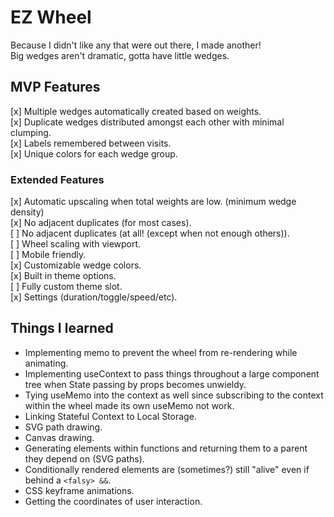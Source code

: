 # EZ Wheel
Because I didn't like any that were out there, I made another!  
Big wedges aren't dramatic, gotta have little wedges.  

## MVP Features
[x] Multiple wedges automatically created based on weights.  
[x] Duplicate wedges distributed amongst each other with minimal clumping.  
[x] Labels remembered between visits.  
[x] Unique colors for each wedge group.  

### Extended Features
[x] Automatic upscaling when total weights are low. (minimum wedge density)  
[x] No adjacent duplicates (for most cases).  
[ ] No adjacent duplicates (at all! (except when not enough others)).  
[ ] Wheel scaling with viewport.  
[ ] Mobile friendly.  
[x] Customizable wedge colors.  
[x] Built in theme options.  
[ ] Fully custom theme slot.  
[x] Settings (duration/toggle/speed/etc).

## Things I learned
- Implementing memo to prevent the wheel from re-rendering while animating.
- Implementing useContext to pass things throughout a large component tree when State passing by props becomes unwieldy.
- Tying useMemo into the context as well since subscribing to the context within the wheel made its own useMemo not work.
- Linking Stateful Context to Local Storage.
- SVG path drawing.
- Canvas drawing.  
- Generating elements within functions and returning them to a parent they depend on (SVG paths).  
- Conditionally rendered elements are (sometimes?) still "alive" even if behind a `<falsy> &&`.
- CSS keyframe animations.
- Getting the coordinates of user interaction.